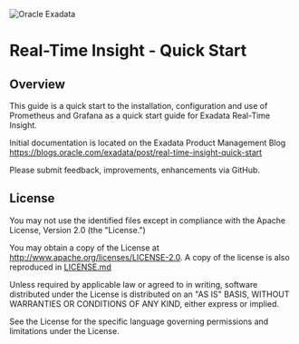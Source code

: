 ![Oracle Exadata](../docs/Oracle_Exadata_cmyk.png)

# Real-Time Insight - Quick Start

## Overview

This guide is a quick start to the installation, configuration and use of Prometheus and Grafana as a quick start guide for Exadata Real-Time Insight.

Initial documentation is located on the Exadata Product Management Blog https://blogs.oracle.com/exadata/post/real-time-insight-quick-start

Please submit feedback, improvements, enhancements via GitHub.


## License

You may not use the identified files except in compliance with the
Apache License, Version 2.0 (the "License.")

You may obtain a copy of the License at
http://www.apache.org/licenses/LICENSE-2.0. A copy of the license is
also reproduced in [LICENSE.md](./LICENSE.md)

Unless required by applicable law or agreed to in writing, software
distributed under the License is distributed on an "AS IS" BASIS,
WITHOUT WARRANTIES OR CONDITIONS OF ANY KIND, either express or
implied.

See the License for the specific language governing permissions and
limitations under the License.
